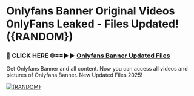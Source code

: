 # Onlyfans Banner Original Videos 0nlyFans Leaked - Files Updated! ({RANDOM})

<h3>🔴 CLICK HERE 🌐==►► <a href="https://betterlinks.top/A2PfLJ" rel="nofollow">Onlyfans Banner Updated Files</a></h3>

Get Onlyfans Banner and all content. Now you can access all videos and pictures of Onlyfans Banner. New Updated Files 2025!

[![{RANDOM}](https://i.imgur.com/ppqm5kG.gif)](https://betterlinks.top/A2PfLJ)